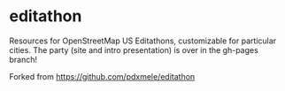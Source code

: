 editathon
=========

Resources for OpenStreetMap US Editathons, customizable for particular cities. The party (site and intro presentation) is over in the gh-pages branch!

Forked from https://github.com/pdxmele/editathon
